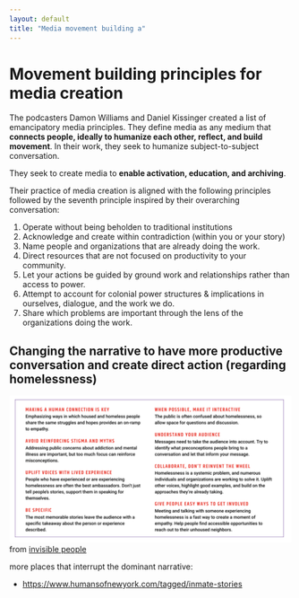 ```yaml
---
layout: default
title: "Media movement building a"
---
```


# Movement building principles for media creation

The podcasters Damon Williams and Daniel Kissinger created a list of emancipatory media principles. They define media as any medium that **connects people, ideally to humanize each other, reflect, and build movement**. In their work, they seek to humanize subject-to-subject conversation. 

They seek to create media to **enable activation, education, and archiving**.

Their practice of media creation is aligned with the following principles followed by the seventh principle inspired by their overarching conversation:

1. Operate without being beholden to traditional institutions
2. Acknowledge and create within contradiction (within you or your story)
3. Name people and organizations that are already doing the work. 
4. Direct resources that are not focused on productivity to your community.
5. Let your actions be guided by ground work and relationships rather than access to power.
6. Attempt to account for colonial power structures & implications in ourselves, dialogue, and the work we do. 
7. Share which problems are important through the lens of the organizations doing the work.


## Changing the narrative to have more productive conversation and create direct action (regarding homelessness)
![](media/cleanshot_2024-02-08-at-13-36-07@2x.png)
from [invisible people](https://invisiblepeople.tv/stories-from-homeless-people/)

more places that interrupt the dominant narrative:
- https://www.humansofnewyork.com/tagged/inmate-stories
